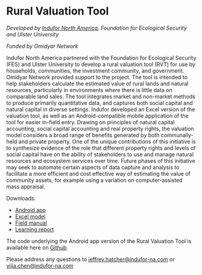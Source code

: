 # Rural Valuation Tool
_Developed by [Indufor North America](www.indufor-na.com), Foundation for Ecological Security and Ulster University_

_Funded by Omidyar Network_

Indufor North America partnered with the Foundation for Ecological Security (FES) and Ulster University to develop a rural valuation tool (RVT) for use by households, communities, the investment community, and government. Omidyar Network provided support to the project. The tool is intended to help stakeholders calculate the estimated value of rural lands and natural resources, particularly in environments where there is little data on comparable land sales. The tool integrates market and non-market methods to produce primarily quantitative data, and captures both social capital and natural capital in diverse settings. Indufor developed an Excel version of the valuation tool, as well as an Android-compatible mobile application of the tool for easier in-field entry. Drawing on principles of natural capital accounting, social capital accounting and real property rights, the valuation model considers a broad range of benefits generated by both communally-held and private property. One of the unique contributions of this initiative is to synthesize evidence of the role that different property rights and levels of social capital have on the ability of stakeholders to use and manage natural resources and ecosystem services over time. Future phases of this initiative may seek to automate certain aspects of data capture and analysis to facilitate a more efficient and cost effective way of estimating the value of community assets, for example using a variation on computer-assisted mass appraisal.

Downloads:

- [Android app](https://github.com/induforNA/RVT/RVT_Android_app.apk)
- [Excel model](https://github.com/induforNA/RVT/RVT_Excel_model.xlsx)
- [Field manual](https://github.com/induforNA/RVT/RVT_Field_manual.pdf)
- [Learning report](https://github.com/induforNA/RVT/RVT_Learning_report.pdf)

The code underlying the Android app version of the Rural Valuation Tool is available here on [Github](https://github.com/induforNA/RVT).

Please address any questions to jeffrey.hatcher@indufor-na.com or yijia.chen@indufor-na.com
